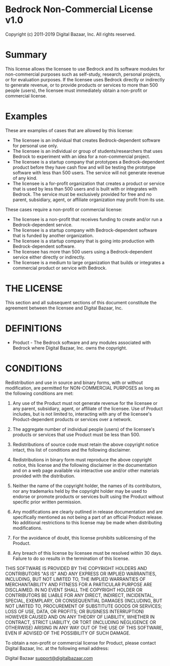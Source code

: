 Bedrock Non-Commercial License v1.0
===================================

Copyright (c) 2011-2019 Digital Bazaar, Inc.
All rights reserved.

Summary
=======

This license allows the licensee to use Bedrock and its software modules
for non-commercial purposes such as self-study, research, personal
projects, or for evaluation purposes. If the licensee uses Bedrock
directly or indirectly to generate revenue, or to provide products or
services to more than 500 people (users), the licensee must immediately
obtain a non-profit or commercial license.

Examples
========

These are examples of cases that are allowed by this license:

* The licensee is an individual that creates Bedrock-dependent software for
  personal use only.
* The licensee is an individual or group of students/researchers that uses
  Bedrock to experiment with an idea for a non-commercial project.
* The licensee is a startup company that prototypes a Bedrock-dependent
  product before they have cash flow and will be testing the prototype
  software with less than 500 users. The service will not generate revenue
  of any kind.
* The licensee is a for-profit organization that creates a product or
  service that is used by less than 500 users and is built with or
  integrates with Bedrock. The service must be exclusively provided for free
  and no parent, subsidiary, agent, or affiliate organization may profit
  from its use.

These cases require a non-profit or commercial license:

* The licensee is a non-profit that receives funding to create and/or run a
  Bedrock-dependent service.
* The licensee is a startup company with Bedrock-dependent software that is
  funded by another organization.
* The licensee is a startup company that is going into production with
  Bedrock-dependent software.
* The licensee has more than 500 users using a Bedrock-dependent service
  either directly or indirectly.
* The licensee is a medium to large organization that builds or integrates a
  commercial product or service with Bedrock.

THE LICENSE
===========

This section and all subsequent sections of this document constitute the
agreement between the licensee and Digital Bazaar, Inc.

DEFINITIONS
===========

* Product - The Bedrock software and any modules associated with Bedrock
where Digital Bazaar, Inc. owns the copyright.

CONDITIONS
==========

Redistribution and use in source and binary forms, with or without
modification, are permitted for NON-COMMERCIAL PURPOSES as long as the
following conditions are met:

1. Any use of the Product must not generate revenue for the licensee or
   any parent, subsidiary, agent, or affiliate of the licensee. Use of
   Product includes, but is not limited to, interacting with any of the
   licensee's Product-dependent products or services over a network.

2. The aggregate number of individual people (users) of the licensee's
   products or services that use Product must be less than 500.

3. Redistributions of source code must retain the above copyright notice
   intact, this list of conditions and the following disclaimer.

4. Redistributions in binary form must reproduce the above copyright
   notice, this license and the following disclaimer in the documentation and
   on a web page available via interactive use and/or other materials
   provided with the distribution.

5. Neither the name of the copyright holder, the names of its
   contributors, nor any trademarks held by the copyright holder may be used
   to endorse or promote products or services built using the Product without
   specific prior written permission.

6. Any modifications are clearly outlined in release documentation and are
   specifically mentioned as not being a part of an official Product release.
   No additional restrictions to this license may be made when distributing
   modifications.

7. For the avoidance of doubt, this license prohibits sublicensing of the
   Product.

8. Any breach of this license by licensee must be resolved within 30 days.
   Failure to do so results in the termination of this license.

THIS SOFTWARE IS PROVIDED BY THE COPYRIGHT HOLDERS AND CONTRIBUTORS "AS
IS" AND ANY EXPRESS OR IMPLIED WARRANTIES, INCLUDING, BUT NOT LIMITED TO,
THE IMPLIED WARRANTIES OF MERCHANTABILITY AND FITNESS FOR A PARTICULAR
PURPOSE ARE DISCLAIMED. IN NO EVENT SHALL THE COPYRIGHT HOLDER OR
CONTRIBUTORS BE LIABLE FOR ANY DIRECT, INDIRECT, INCIDENTAL, SPECIAL,
EXEMPLARY, OR CONSEQUENTIAL DAMAGES (INCLUDING, BUT NOT LIMITED TO,
PROCUREMENT OF SUBSTITUTE GOODS OR SERVICES; LOSS OF USE, DATA, OR
PROFITS; OR BUSINESS INTERRUPTION) HOWEVER CAUSED AND ON ANY THEORY OF
LIABILITY, WHETHER IN CONTRACT, STRICT LIABILITY, OR TORT (INCLUDING
NEGLIGENCE OR OTHERWISE) ARISING IN ANY WAY OUT OF THE USE OF THIS
SOFTWARE, EVEN IF ADVISED OF THE POSSIBILITY OF SUCH DAMAGE.

To obtain a non-profit or commercial license for Product, please contact
Digital Bazaar, Inc. at the following email address:

Digital Bazaar <support@digitalbazaar.com>
